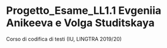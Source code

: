 # Progetto_Esame_LL1.1 Evgeniia Anikeeva e Volga Studitskaya
Corso di codifica di testi (IU, LINGTRA 2019/20)
